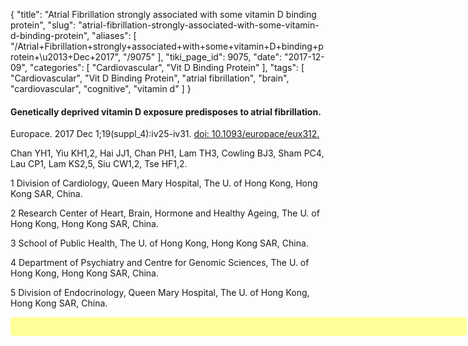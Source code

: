 {
    "title": "Atrial Fibrillation strongly associated with some vitamin D binding protein",
    "slug": "atrial-fibrillation-strongly-associated-with-some-vitamin-d-binding-protein",
    "aliases": [
        "/Atrial+Fibrillation+strongly+associated+with+some+vitamin+D+binding+protein+\u2013+Dec+2017",
        "/9075"
    ],
    "tiki_page_id": 9075,
    "date": "2017-12-09",
    "categories": [
        "Cardiovascular",
        "Vit D Binding Protein"
    ],
    "tags": [
        "Cardiovascular",
        "Vit D Binding Protein",
        "atrial fibrillation",
        "brain",
        "cardiovascular",
        "cognitive",
        "vitamin d"
    ]
}


#### Genetically deprived vitamin D exposure predisposes to atrial fibrillation.

Europace. 2017 Dec 1;19(suppl_4):iv25-iv31. [doi: 10.1093/europace/eux312.](https://doi.org/10.1093/europace/eux312.)

Chan YH1, Yiu KH1,2, Hai JJ1, Chan PH1, Lam TH3, Cowling BJ3, Sham PC4, Lau CP1, Lam KS2,5, Siu CW1,2, Tse HF1,2.

1 Division of Cardiology, Queen Mary Hospital, The U. of Hong Kong, Hong Kong SAR, China.

2 Research Center of Heart, Brain, Hormone and Healthy Ageing, The U. of Hong Kong, Hong Kong SAR, China.

3 School of Public Health, The U. of Hong Kong, Hong Kong SAR, China.

4 Department of Psychiatry and Centre for Genomic Sciences, The U. of Hong Kong, Hong Kong SAR, China.

5 Division of Endocrinology, Queen Mary Hospital, The U. of Hong Kong, Hong Kong SAR, China.

<div class="border" style="background-color:#FF9;padding:15px;margin:10px 0;border-radius:5px;width:700px">